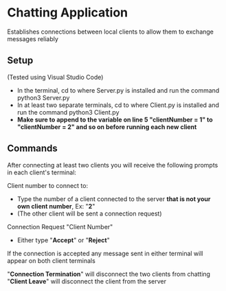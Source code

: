 # Chatting Application

Establishes connections between local clients to allow them to exchange messages reliably

## Setup

(Tested using Visual Studio Code)
- In the terminal, cd to where Server.py is installed and run the command python3 Server.py
- In at least two separate terminals, cd to where Client.py is installed and run the command python3 Client.py
- **Make sure to append to the variable on line 5 "clientNumber = 1" to "clientNumber = 2" and so on before running each new client**

## Commands

After connecting at least two clients you will receive the following prompts in each client's terminal:

Client number to connect to:
- Type the number of a client connected to the server **that is not your own client number**, Ex: "**2**"
- (The other client will be sent a connection request)

Connection Request "Client Number"
- Either type "**Accept**" or "**Reject**"

If the connection is accepted any message sent in either terminal will appear on both client terminals

"**Connection Termination**" will disconnect the two clients from chatting  
"**Client Leave**" will disconnect the client from the server
